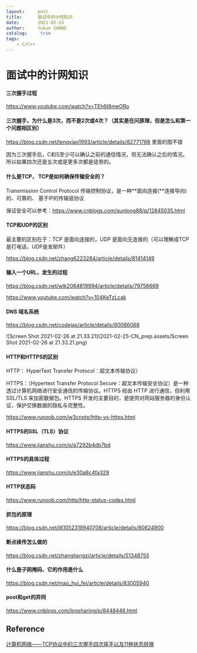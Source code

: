 ```yaml
---
layout:     post
title:      面试中的计网知识
date:       2021-02-24
author:     Yukun SHANG
catalog: 	 true
tags:
    - C/C++
---
```


# 面试中的计网知识

#### 三次握手过程

https://www.youtube.com/watch?v=TEh6t8meORo



#### 三次握手，为什么是3次，而不是2次或4次？（其实是在问原理，但是怎么和第一个问题相区别）

https://blog.csdn.net/lengxiao1993/article/details/82771768 里面的图不错

因为三次握手后，C和S至少可以确认之前的通信情况，但无法确认之后的情况。 所以如果四次还是五次或是更多次都是徒劳的。



#### 什么是TCP， TCP是如何确保传输安全的？

Transmission Control Protocol 传输控制协议，是一种**面向连接(**连接导向)的、可靠的、 基于IP的传输层协议

保证安全可以参考：https://www.cnblogs.com/sunlong88/p/12845035.html





#### TCP和UDP的区别

最主要的区别在于：TCP 是面向连接的，UDP 是面向无连接的（可以理解成TCP是打电话，UDP是发邮件）

https://blog.csdn.net/zhang6223284/article/details/81414149





#### 输入一个URL，发生的过程

https://blog.csdn.net/wlk2064819994/article/details/79756669

https://www.youtube.com/watch?v=104KeTzLcak



#### DNS 域名系统

https://blog.csdn.net/codejas/article/details/80086068

![Screen Shot 2021-02-26 at 21.33.21](2021-02-25-CN_prep.assets/Screen Shot 2021-02-26 at 21.33.21.png)





#### HTTP和HTTPS的区别

HTTP： HyperText Transfer Protocol：超文本传输协议）

HTTPS：（Hypertext Transfer Protocol Secure：超文本传输安全协议）是一种透过计算机网络进行安全通信的传输协议。HTTPS 经由 HTTP 进行通信，但利用 SSL/TLS 来加密数据包。HTTPS 开发的主要目的，是提供对网站服务器的身份认证，保护交换数据的隐私与完整性。

https://www.runoob.com/w3cnote/http-vs-https.html



#### HTTPS的SSL（TLS）协议

https://www.jianshu.com/p/a7292b4db7bd



#### HTTPS的具体过程

https://www.jianshu.com/p/e30a8c4fa329



#### HTTP状态码

https://www.runoob.com/http/http-status-codes.html



#### 抓包的原理

https://blog.csdn.net/l61052319940708/article/details/80624900



#### 断点续传怎么做的

https://blog.csdn.net/zhangliangzi/article/details/51348755



#### 什么是子网掩码、它的作用是什么

https://blog.csdn.net/mao_hui_fei/article/details/83005940



#### post和get的异同

https://www.cnblogs.com/logsharing/p/8448446.html



## Reference

[计算机网络——TCP协议中的三次握手四次挥手以及11种状态转换](https://blog.csdn.net/a987073381/article/details/52206215)

